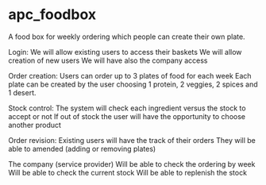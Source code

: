 # apc_foodbox
A food box for weekly ordering which people can create their own plate.

 

Login:
We will allow existing users to access their baskets
We will allow creation of new users
We will have also the company access
 

Order creation:
Users can order up to 3 plates of food for each week
Each plate can be created by the user choosing 1 protein, 2 veggies, 2 spices and 1 desert.
 

Stock control:
The system will check each ingredient versus the stock to accept or not
If out of stock the user will have the opportunity to choose another product
 

Order revision:
Existing users will have the track of their orders
They will be able to amended (adding or removing plates)
 

The company (service provider)
Will be able to check the ordering by week
Will be able to check the current stock
Will be able to replenish the stock
